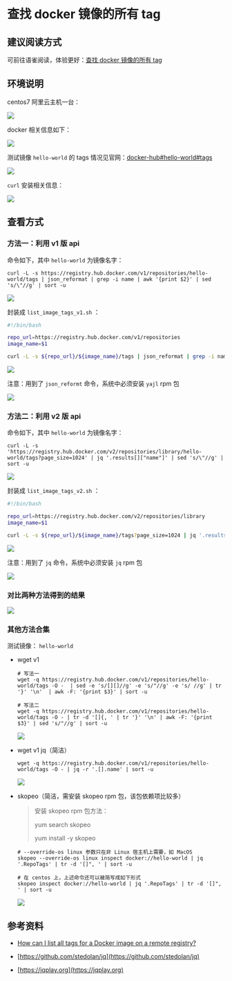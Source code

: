 # 查找 docker 镜像的所有 tag

## 建议阅读方式

可前往语雀阅读，体验更好：[查找 docker 镜像的所有  tag](https://www.yuque.com/jiangshuangjun-upt1l/xve9g7/bn13gw)

## 环境说明

centos7 阿里云主机一台：

![](https://cdn.nlark.com/yuque/0/2021/png/489387/1610470499334-adddbf8f-8933-4863-81bf-ff3145606a19.png)

docker 相关信息如下：

![](https://cdn.nlark.com/yuque/0/2021/png/489387/1610471412273-098982b0-d57d-4b9b-9a36-097be41233bc.png)

测试镜像 `hello-world` 的 tags 情况见官网：[docker-hub#hello-world#tags](https://hub.docker.com/_/hello-world?tab=tags&page=1&ordering=last_updated)

![](https://cdn.nlark.com/yuque/0/2021/png/489387/1610471716671-2976c9c7-56fd-4184-b7d7-f772de54fe74.png)

`curl` 安装相关信息：

![](https://cdn.nlark.com/yuque/0/2021/png/489387/1610472039213-306cb3b4-dde2-4c69-9b06-53e19bb68efd.png)

## 查看方式

### 方法一：利用 v1 版 api

命令如下，其中 `hello-world` 为镜像名字：

```shell
curl -L -s https://registry.hub.docker.com/v1/repositories/hello-world/tags | json_reformat | grep -i name | awk '{print $2}' | sed 's/\"//g' | sort -u
```

![](https://cdn.nlark.com/yuque/0/2021/png/489387/1610472188199-2b2ec3d1-0532-4cea-a995-46504dbfc01a.png)

封装成 `list_image_tags_v1.sh` ：

```sh
#!/bin/bash

repo_url=https://registry.hub.docker.com/v1/repositories
image_name=$1

curl -L -s ${repo_url}/${image_name}/tags | json_reformat | grep -i name | awk '{print $2}' | sed 's/\"//g' | sort -u
```

![](https://cdn.nlark.com/yuque/0/2021/png/489387/1610472342279-93dc4d63-e06c-4263-a823-8a320ab5b2cf.png)

注意：用到了 `json_reformt` 命令，系统中必须安装 `yajl` rpm 包

![](https://cdn.nlark.com/yuque/0/2021/png/489387/1610472482484-805b51a3-1613-4ea0-a6c1-0ee7f36b7dd0.png)

### 方法二：利用 v2 版 api

命令如下，其中 `hello-world` 为镜像名字：

```shell
curl -L -s 'https://registry.hub.docker.com/v2/repositories/library/hello-world/tags?page_size=1024' | jq '.results[]["name"]' | sed 's/\"//g' | sort -u
```

![](https://cdn.nlark.com/yuque/0/2021/png/489387/1610472585765-7a6da84c-1b3b-48a9-8a1f-647e80e430f5.png)

封装成 `list_image_tags_v2.sh` ：

```sh
#!/bin/bash

repo_url=https://registry.hub.docker.com/v2/repositories/library
image_name=$1

curl -L -s ${repo_url}/${image_name}/tags?page_size=1024 | jq '.results[]["name"]' | sed 's/\"//g' | sort -u
```

![](https://cdn.nlark.com/yuque/0/2021/png/489387/1610472699168-a4e0aa95-fd9d-4edd-9faf-91ac10e41b9a.png)

注意：用到了 `jq` 命令，系统中必须安装 `jq` rpm 包

![](https://cdn.nlark.com/yuque/0/2021/png/489387/1610472789819-fcce065c-eddd-43b5-a597-c75cf3d2581d.png)

### 对比两种方法得到的结果

![](https://cdn.nlark.com/yuque/0/2021/png/489387/1610473225059-2a6a5232-352a-4e16-8d26-6e082d00270b.png)

### 其他方法合集

测试镜像： `hello-world` 

- wget v1

  ```shell
  # 写法一
  wget -q https://registry.hub.docker.com/v1/repositories/hello-world/tags -O -  | sed -e 's/[][]//g' -e 's/"//g' -e 's/ //g' | tr '}' '\n'  | awk -F: '{print $3}' | sort -u
  
  # 写法二
  wget -q https://registry.hub.docker.com/v1/repositories/hello-world/tags -O - | tr -d '[]{, ' | tr '}' '\n' | awk -F: '{print $3}' | sed 's/"//g' | sort -u
  ```

  ![](https://cdn.nlark.com/yuque/0/2021/png/489387/1610523617023-22577664-5bcf-4b3e-8b2e-1e5ae91c4ce1.png)

- wget v1 jq（简洁）

  ```shell
  wget -q https://registry.hub.docker.com/v1/repositories/hello-world/tags -O - | jq -r '.[].name' | sort -u
  ```

  ![](https://cdn.nlark.com/yuque/0/2021/png/489387/1610510120727-6ca22563-6eac-480f-bc98-2c3f0ac5006c.png)

- skopeo（简洁，需安装 skopeo rpm 包，该包依赖项比较多）

  > 安装 skopeo rpm 包方法：
  >
  > yum search skopeo
  >
  > yum install -y skopeo

  ```shell
  # --override-os linux 参数只在非 Linux 宿主机上需要，如 MacOS
  skopeo --override-os linux inspect docker://hello-world | jq '.RepoTags' | tr -d '[]", ' | sort -u
  
  # 在 centos 上，上述命令还可以被简写成如下形式
  skopeo inspect docker://hello-world | jq '.RepoTags' | tr -d '[]", ' | sort -u
  ```

  ![](https://cdn.nlark.com/yuque/0/2021/png/489387/1610522924719-b3d76085-e4dc-47d2-a313-d645ff9064ba.png)

## 参考资料

- [How can I list all tags for a Docker image on a remote registry?](https://stackoverflow.com/questions/28320134/how-can-i-list-all-tags-for-a-docker-image-on-a-remote-registry)

- [https://github.com/stedolan/jq](https://github.com/stedolan/jq)

- [https://jqplay.org](https://jqplay.org)

